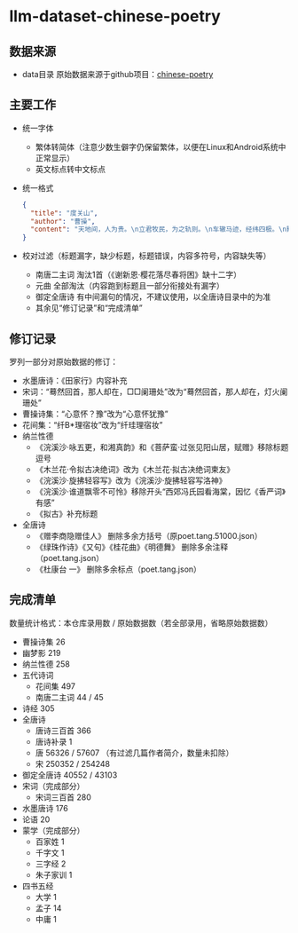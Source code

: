 # llm-dataset-chinese-poetry

## 数据来源

- data目录 原始数据来源于github项目：[chinese-poetry](https://github.com/chinese-poetry/chinese-poetry)

## 主要工作

- 统一字体
    - 繁体转简体（注意少数生僻字仍保留繁体，以便在Linux和Android系统中正常显示）
    - 英文标点转中文标点

- 统一格式
  ```json
  {
    "title": "度关山",
    "author": "曹操",
    "content": "天地间，人为贵。\n立君牧民，为之轨则。\n车辙马迹，经纬四极。\n黜陟幽明，黎庶繁息。\n于铄贤圣，总统邦域。\n封建五爵，井田刑狱。\n有燔丹书，无普赦赎。\n皋陶甫侯，何有失职？\n嗟哉后世，改制易律。\n劳民为君，役赋其力。\n舜漆食器，畔者十国，\n不及唐尧，采椽不斫。\n世叹伯夷，欲以厉俗。\n侈恶之大，俭为共德。\n许由推让，岂有讼曲？\n兼爱尚同，疏者为戚。"
  }
  ```

- 校对过滤（标题漏字，缺少标题，标题错误，内容多符号，内容缺失等）
    - 南唐二主词 淘汰1首（《谢新恩·樱花落尽春将困》缺十二字）
    - 元曲 全部淘汰（内容跑到标题且一部分衔接处有漏字）
    - 御定全唐诗 有中间漏句的情况，不建议使用，以全唐诗目录中的为准
    - 其余见“修订记录”和“完成清单”

## 修订记录

罗列一部分对原始数据的修订：

- 水墨唐诗：《田家行》内容补充
- 宋词：“蓦然回首，那人却在，□□阑珊处”改为“蓦然回首，那人却在，灯火阑珊处”
- 曹操诗集：“心意怀？豫”改为“心意怀犹豫”
- 花间集：“纤B*理宿妆”改为“纤珪理宿妆”
- 纳兰性德
    - 《浣溪沙·咏五更，和湘真韵》和《菩萨蛮·过张见阳山居，赋赠》移除标题逗号
    - 《木兰花·令拟古决绝词》改为《木兰花·拟古决绝词柬友》
    - 《浣溪沙·旋拂轻容写》改为《浣溪沙·旋拂轻容写洛神》
    - 《浣溪沙·谁道飘零不可怜》移除开头“西郊冯氏园看海棠，因忆《香严词》有感”
    - 《拟古》补充标题
- 全唐诗
    - 《赠李商隐赠佳人》 删除多余方括号（原poet.tang.51000.json）
    - 《绿珠作诗》《又句》《桂花曲》《明德舞》 删除多余注释（poet.tang.json）
    - 《杜康台 一》 删除多余标点（poet.tang.json）

## 完成清单

数量统计格式：本仓库录用数 / 原始数据数（若全部录用，省略原始数据数）

- 曹操诗集 26
- 幽梦影 219
- 纳兰性德 258
- 五代诗词
    - 花间集 497
    - 南唐二主词 44 / 45
- 诗经 305
- 全唐诗
    - 唐诗三百首 366
    - 唐诗补录 1
    - 唐 56326 / 57607 （有过滤几篇作者简介，数量未扣除）
    - 宋 250352 / 254248
- 御定全唐诗 40552 / 43103
- 宋词（完成部分）
    - 宋词三百首 280
- 水墨唐诗 176
- 论语 20
- 蒙学（完成部分）
    - 百家姓 1
    - 千字文 1
    - 三字经 2
    - 朱子家训 1
- 四书五经
    - 大学 1
    - 孟子 14
    - 中庸 1